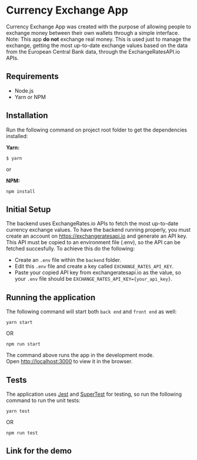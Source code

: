 # Currency Exchange App

Currency Exchange App was created with the purpose of allowing people to exchange money between their own wallets through a simple interface.
Note: This app **do not** exchange real money. This is used just to manage the exchange, getting the most up-to-date exchange values based on the data from the European Central Bank data, through the ExchangeRatesAPI.io APIs.


## Requirements
- Node.js
- Yarn or NPM

## Installation
Run the following command on project root folder to get the dependencies installed:

**Yarn:**

    $ yarn
or 

**NPM:**

    npm install

## Initial Setup


The backend uses ExchangeRates.io APIs to fetch the most up-to-date currency exchange values.
To have the backend running properly, you must create an account on https://exchangeratesapi.io and generate an API key.
This API must be copied to an environment file (.env), so the API can be fetched succesfully.
To achieve this do the following:
- Create an `.env` file within the `backend` folder.
- Edit this `.env` file and create a key called `EXCHANGE_RATES_API_KEY`.
- Paste your copied API key from exchangeratesapi.io as the value, so your `.env` file should be `EXCHANGE_RATES_API_KEY={your_api_key}`.

## Running the application

The following command will start both `back end` and `front end` as well:

    yarn start
OR

    npm run start

The command above runs the app in the development mode.\
Open [http://localhost:3000](http://localhost:3000) to view it in the browser.

## Tests

The application uses [Jest](https://jestjs.io/docs/getting-started) and [SuperTest](https://github.com/visionmedia/supertest) for testing, so run the following command to run the unit tests:

    yarn test
OR

    npm run test


## Link for the demo

